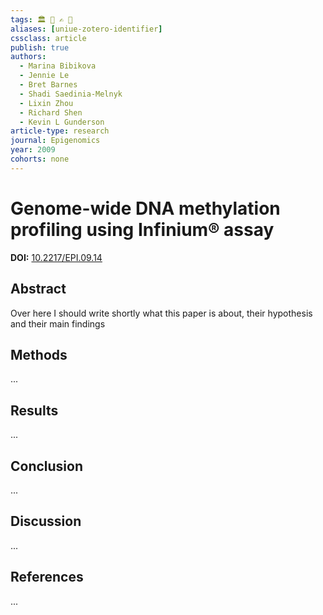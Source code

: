 ```yaml
---
tags: 🏛 🔬 ✍️ 🔖 
aliases: [uniue-zotero-identifier]
cssclass: article
publish: true
authors:
  - Marina Bibikova
  - Jennie Le
  - Bret Barnes
  - Shadi Saedinia-Melnyk
  - Lixin Zhou
  - Richard Shen
  - Kevin L Gunderson
article-type: research
journal: Epigenomics
year: 2009
cohorts: none
---
```

# Genome-wide DNA methylation profiling using Infinium® assay
**DOI:** [10.2217/EPI.09.14](https://www.doi.org/10.2217/EPI.09.14)

## Abstract
Over here I should write shortly what this paper is about, their hypothesis and their main findings

## Methods
...

## Results
...

## Conclusion
...

## Discussion
...

## References
...